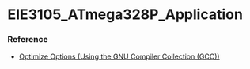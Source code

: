 EIE3105_ATmega328P_Application
==============================
### Reference
- [Optimize Options (Using the GNU Compiler Collection (GCC))](https://gcc.gnu.org/onlinedocs/gcc/Optimize-Options.html)